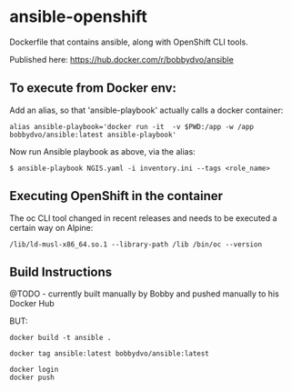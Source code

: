 # ansible-openshift

Dockerfile that contains ansible, along with OpenShift CLI tools. 

Published here: https://hub.docker.com/r/bobbydvo/ansible

## To execute from Docker env:

Add an alias, so that 'ansible-playbook' actually calls a docker container:
```
alias ansible-playbook='docker run -it  -v $PWD:/app -w /app bobbydvo/ansible:latest ansible-playbook'
```

Now run Ansible playbook as above, via the alias:
```
$ ansible-playbook NGIS.yaml -i inventory.ini --tags <role_name>
```

## Executing OpenShift in the container

The oc CLI tool changed in recent releases and needs to be executed a certain way on Alpine:
```
/lib/ld-musl-x86_64.so.1 --library-path /lib /bin/oc --version
```

## Build Instructions

@TODO - currently built manually by Bobby and pushed manually to his Docker Hub

BUT:

```
docker build -t ansible .  
```

```
docker tag ansible:latest bobbydvo/ansible:latest
```

```
docker login
docker push
```